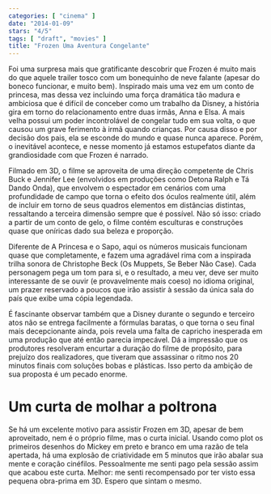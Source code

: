 ```yaml
---
categories: [ "cinema" ]
date: "2014-01-09"
stars: "4/5"
tags: [ "draft", "movies" ]
title: "Frozen Uma Aventura Congelante"
---
```

Foi uma surpresa mais que gratificante descobrir que Frozen é muito mais
do que aquele trailer tosco com um bonequinho de neve falante (apesar
do boneco funcionar, e muito bem). Inspirado mais uma vez em um conto
de princesa, mas dessa vez incluindo uma força dramática tão madura
e ambiciosa que é difícil de conceber como um trabalho da Disney,
a história gira em torno do relacionamento entre duas irmãs, Anna e
Elsa. A mais velha possui um poder incontrolável de congelar tudo em sua
volta, o que causou um grave ferimento à irmã quando crianças. Por
causa disso e por decisão dos pais, ela se esconde do mundo e quase
nunca aparece. Porém, o inevitável acontece, e nesse momento já
estamos estupefatos diante da grandiosidade com que Frozen é narrado.

Filmado em 3D, o filme se aproveita de uma direção competente de Chris
Buck e Jennifer Lee (envolvidos em produções como Detona Ralph e Tá
Dando Onda), que envolvem o espectador em cenários com uma profundidade
de campo que torna o efeito dos óculos realmente útil, além de incluir
em torno de seus quadros elementos em distâncias distintas, ressaltando
a terceira dimensão sempre que é possível. Não só isso: criado a
partir de um conto de gelo, o filme contém esculturas e construções
quase que oníricas dado sua beleza e proporção.

Diferente de A Princesa e o Sapo, aqui os números musicais funcionam
quase que completamente, e fazem uma agradável rima com a inspirada
trilha sonora de Christophe Beck (Os Muppets, Se Beber Não Case). Cada
personagem pega um tom para si, e o resultado, a meu ver, deve ser muito
interessante de se ouvir (e provavelmente mais coeso) no idioma original,
um prazer reservado a poucos que irão assistir à sessão da única
sala do país que exibe uma cópia legendada.

É fascinante observar também que a Disney durante o segundo e terceiro
atos não se entrega facilmente a fórmulas baratas, o que torna o
seu final mais decepcionante ainda, pois revela uma falta de capricho
inesperada em uma produção que até então parecia impecável. Dá a
impressão que os produtores resolveram encurtar a duração do filme de
propósito, para prejuízo dos realizadores, que tiveram que assassinar
o ritmo nos 20 minutos finais com soluções bobas e plásticas. Isso
perto da ambição de sua proposta é um pecado enorme.

Um curta de molhar a poltrona
=============================

Se há um excelente motivo para assistir Frozen em 3D, apesar de bem
aproveitado, nem é o próprio filme, mas o curta inicial. Usando como
plot os primeiros desenhos do Mickey em preto e branco em uma razão de
tela apertada, há uma explosão de criatividade em 5 minutos que irão
abalar sua mente e coração cinéfilos. Pessoalmente me senti pago pela
sessão assim que acabou este curta. Melhor: me senti recompensado por
ter visto essa pequena obra-prima em 3D. Espero que sintam o mesmo.
